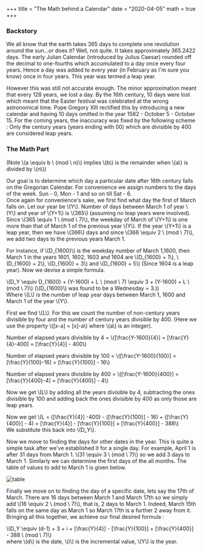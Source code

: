 +++
title = "The Math behind a Calendar"
date = "2020-04-05"
math = true
+++

### Backstory

We all know that the earth takes 365 days to complete one revolution around the sun...or does it? Well, not quite. It takes approximately 365.2422 days. The early Julian Calendar (introduced by Julius Caesar) rounded off the decimal to one-fourths which accumulated to a day once every four years. Hence a day was added to every year (in February as I'm sure you know) once in four years. This year was termed a leap year.

However this was still not accurate enough. The minor approximation meant that every 128 years, we lost a day. By the 16th century, 10 days were lost which meant that the Easter festival was celebrated at the wrong astronomical time. Pope Gregory XIII rectified this by introducing a new calendar and having 10 days omitted in the year 1582 - October 5 - October 15. For the coming years, the inaccuracy was fixed by the following scheme : Only the century years (years ending with 00) which are divisible by 400 are considered leap years.

### The Math Part

(Note \\(a \equiv b \\ (mod \\ n)\\) implies \\(b\\) is the remainder when \\(a\\) is divided by \\(n\\))

Our goal is to determine which day a particular date after 16th century falls on the Gregorian Calendar. For convenience we assign numbers to the days of the week. Sun - 0, Mon - 1 and so on till Sat - 6. \
Once again for convenience's sake, we first find what day the first of March falls on. Let our year be \\(Y\\). Number of days between March 1 of year \\(Y\\) and year of \\(Y+1\\) is \\(365\\) (assuming no leap years were involved). Since \\(365 \equiv 1 \\ (mod \\ 7)\\), the weekday of March of \\(Y+1\\) is one more than that of March 1 of the previous year \\(Y\\). If the year \\(Y+1\\) is a leap year, then we have \\(366\\) days and since \\(366 \equiv 2 \\ (mod \\ 7)\\), we add two days to the previous years March 1. 

For instance, if \\(D_{1600}\\) is the weekday number of March 1,1600, then March 1 in the years 1601, 1602, 1603 and 1604 are \\(D_{1600} + 1\\), \\(D_{1600} + 2\\), \\(D_{1600} + 3\\) and \\(D_{1600} + 5\\) (Since 1604 is a leap year). Now we devise a simple formula. 

\\(D_Y \equiv D_{1600} + (Y-1600) + L \\ (mod \\ 7) \equiv 3 + (Y-1600) + L \\ (mod \\ 7)\\) (\\(D_{1600}\\) was found to be a Wednesday = 3.)) \
Where \\(L\\) is the number of leap year days between March 1, 1600 and March 1 of the year \\(Y\\). 

First we find \\(L\\). For this we count the number of non-century years divisible by four and the number of century years divisible by 400. (Here we use the property \\([x-a] = [x]-a\\) where \\(a\\) is an integer). 

Number of elapsed years divisible by 4 = \\([\frac{Y-1600}{4}] = [\frac{Y}{4}-400] = [\frac{Y}{4}] - 400\\) 

Number of elapsed years divisible by 100 = \\([\frac{Y-1600}{100}] = [\frac{Y}{100}-16] = [\frac{Y}{100}] - 16\\)

Number of elapsed years divisible by 400 = \\([\frac{Y-1600}{400}] = [\frac{Y}{400}-4] = [\frac{Y}{400}] - 4\\) 

Now we get \\(L\\) by adding all the years divisible by 4, subtracting the ones divisible by 100 and adding back the ones divisible by 400 as only those are leap years. 

Now we get \\(L = ([\frac{Y}{4}] -400) - ([\frac{Y}{100}] - 16) +  ([\frac{Y}{400}] - 4) = [\frac{Y}{4}] - [\frac{Y}{100}] +  [\frac{Y}{400}] - 388\\) \
We substitute this back into \\(D_Y\\). 

Now we move to finding the days for other dates in the year. This is quite a simple task after we've established it for a single day. For example, April 1 is after 31 days from March 1. \\(31 \equiv 3 \\ (mod \\ 7)\\) so we add 3 days to March 1. Similarly we can determine the first days of the all months. The table of values to add to March 1 is given below. 

![table](/calendar_table.jpg#center)

Finally we move on to finding the day of a specific date, lets say the 17th of March. There are 16 days between March 1 and March 17th so we simply add \\(16 \equiv 2 \\ (mod \\ 7)\\), that is, 2 days to March 1. Indeed, March 15th falls on the same day as March 1 so March 17th is a further 2 away from it. Bringing all this together, we achieve our final desired formula : 

\\(D_Y \equiv (d-1) + 3 + i + [\frac{Y}{4}] - [\frac{Y}{100}] +  [\frac{Y}{400}] - 388 \\ (mod \\ 7)\\) \
where \\(d\\) is the date, \\(i\\) is the incremental value, \\(Y\\) is the year.
